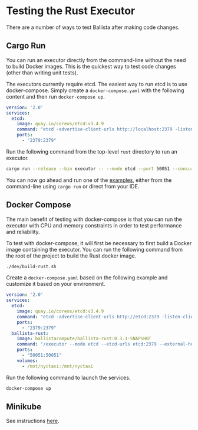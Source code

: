 # Testing the Rust Executor

There are a number of ways to test Ballista after making code changes.

## Cargo Run

You can run an executor directly from the command-line without the need to build Docker images. This is the quickest
way to test code changes (other than writing unit tests).

The executors currently require etcd. The easiest way to run etcd is to use docker-compose. Simply create 
a `docker-compose.yaml` with the following content and then run `docker-compose up`.

```yaml
version: '2.0'
services:
  etcd:
    image: quay.io/coreos/etcd:v3.4.9
    command: "etcd -advertise-client-urls http://localhost:2379 -listen-client-urls http://0.0.0.0:2379"
    ports:
      - "2379:2379"
```
 
Run the following command from the top-level `rust` directory to run an executor.

```bash
cargo run --release --bin executor -- --mode etcd --port 50051 --concurrent-tasks 2
```

You can now go ahead and run one of the [examples](../rust/examples), either from the command-line using `cargo run` 
or direct from your IDE.

## Docker Compose

The main benefit of testing with docker-compose is that you can run the executor with CPU and memory constraints in 
order to test performance and reliability.  

To test with docker-compose, it will first be necessary to first build a Docker image containing the executor. You can 
run the following command from the root of the project to build the Rust docker image.

```bash
./dev/build-rust.sh
```

Create a `docker-compose.yaml` based on the following example and customize it based on your environment.

```yaml
version: '2.0'
services:
  etcd:
    image: quay.io/coreos/etcd:v3.4.9
    command: "etcd -advertise-client-urls http://etcd:2379 -listen-client-urls http://0.0.0.0:2379"
    ports:
      - "2379:2379"
  ballista-rust:
    image: ballistacompute/ballista-rust:0.3.1-SNAPSHOT
    command: "/executor --mode etcd --etcd-urls etcd:2379 --external-host 0.0.0.0 --port 50051 --concurrent-tasks 2"
    ports:
      - "50051:50051"
    volumes:
      - /mnt/nyctaxi:/mnt/nyctaxi
```

Run the following command to launch the services.

```bash
docker-compose up
```

## Minikube

See instructions [here](../kubernetes/README.md).
